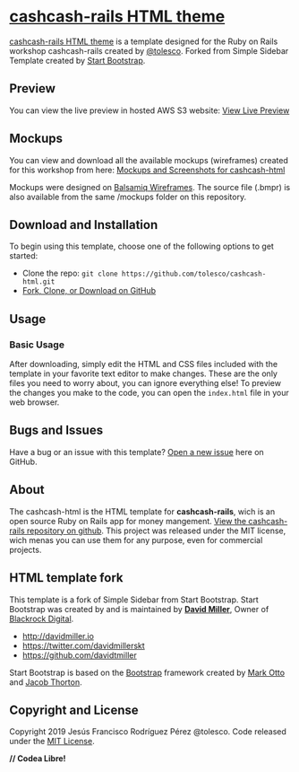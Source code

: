 # [cashcash-rails HTML theme](http://cashcash-html.s3-website-us-east-1.amazonaws.com)

[cashcash-rails HTML theme](http://cashcash-html.s3-website-us-east-1.amazonaws.com) is a template designed for the Ruby on Rails workshop cashcash-rails created by [@tolesco](https://github.com/tolesco). Forked from Simple Sidebar Template created by [Start Bootstrap](http://startbootstrap.com/).

## Preview
You can view the live preview in hosted AWS S3 website: [View Live Preview](http://cashcash-html.s3-website-us-east-1.amazonaws.com/)

## Mockups
You can view and download all the available mockups (wireframes) created for this workshop from here: [Mockups and Screenshots for cashcash-html](https://github.com/tolesco/cashcash-html/mockups/)

Mockups were designed on [Balsamiq Wireframes](https://balsamiq.com/wireframes/). The source file (.bmpr) is also available from the same /mockups folder on this repository.

## Download and Installation

To begin using this template, choose one of the following options to get started:
* Clone the repo: `git clone https://github.com/tolesco/cashcash-html.git`
* [Fork, Clone, or Download on GitHub](https://github.com/tolesco/cashcash-html)

## Usage

### Basic Usage

After downloading, simply edit the HTML and CSS files included with the template in your favorite text editor to make changes. These are the only files you need to worry about, you can ignore everything else! To preview the changes you make to the code, you can open the `index.html` file in your web browser.

## Bugs and Issues

Have a bug or an issue with this template? [Open a new issue](https://github.com/tolesco/cashcash-html/issues) here on GitHub.

## About

The cashcash-html is the HTML template for **cashcash-rails**, wich is an open source Ruby on Rails app for money mangement. [View the cashcash-rails repository on github](https://github.com/tolesco/cashcash-rails). This project was released under the MIT license, wich menas you can use them for any purpose, even for commercial projects.

## HTML template fork

This template is a fork of Simple Sidebar from Start Bootstrap. Start Bootstrap was created by and is maintained by **[David Miller](http://davidmiller.io/)**, Owner of [Blackrock Digital](http://blackrockdigital.io/).

* http://davidmiller.io
* https://twitter.com/davidmillerskt
* https://github.com/davidtmiller

Start Bootstrap is based on the [Bootstrap](http://getbootstrap.com/) framework created by [Mark Otto](https://twitter.com/mdo) and [Jacob Thorton](https://twitter.com/fat).

## Copyright and License

Copyright 2019 Jesús Francisco Rodríguez Pérez @tolesco. Code released under the [MIT License](https://github.com/tolesco/cashcash-html/LICENSE).

**// Codea Libre!**